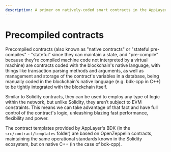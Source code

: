 ```yaml
---
description: A primer on natively-coded smart contracts in the AppLayer ecosystem.
---
```


# Precompiled contracts

Precompiled contracts (also known as "native contracts" or "stateful pre-compiles" - "stateful" since they can maintain a state, and "pre-compile" because they're compiled machine code not interpreted by a virtual machine) are contracts coded with the blockchain's native language, with things like transaction parsing methods and arguments, as well as management and storage of the contract's variables in a database, being manually coded in the blockchain's native language (e.g. bdk-cpp in C++) to be tightly integrated with the blockchain itself.

Similar to Solidity contracts, they can be used to employ any type of logic within the network, but unlike Solidity, they aren’t subject to EVM constraints. This means we can take advantage of that fact and have full control of the contract's logic, unleashing blazing fast performance, flexibility and power.

The contract templates provided by AppLayer's BDK (in the `src/contract/templates` folder) are based on OpenZeppelin contracts, maintaining the same operational standards known in the Solidity ecosystem, but on native C++ (in the case of bdk-cpp).
